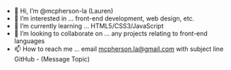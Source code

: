 - 👋 Hi, I’m @mcpherson-la (Lauren)
- 👀 I’m interested in ... front-end development, web design, etc.
- 🌱 I’m currently learning ... HTML5/CSS3/JavaScript
- 💞️ I’m looking to collaborate on ... any projects relating to front-end languages
- 📫 How to reach me ... email mcpherson.la@gmail.com with subject line GitHub - (Message Topic)

<!---
mcpherson-la/mcpherson-la is a ✨ special ✨ repository because its `README.md` (this file) appears on your GitHub profile.
You can click the Preview link to take a look at your changes.
--->
